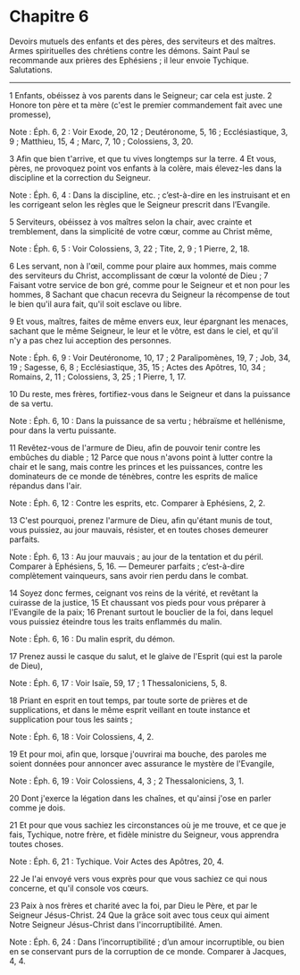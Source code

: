 # Chapitre 6

Devoirs mutuels des enfants et des pères, des serviteurs et des maîtres.
Armes spirituelles des chrétiens contre les démons.
Saint Paul se recommande aux prières des Ephésiens ; il leur envoie Tychique.
Salutations.

***

1 Enfants, obéissez à vos parents dans le Seigneur; car cela est juste. 2 Honore ton père et ta mère (c'est le premier commandement fait avec une promesse),

<span class="bible-note">Note : </span> Éph. 6, 2 : Voir Exode, 20, 12 ; Deutéronome, 5, 16 ; Ecclésiastique, 3, 9 ; Matthieu, 15, 4 ; Marc, 7, 10 ; Colossiens, 3, 20.

3 Afin que bien t'arrive, et que tu vives longtemps sur la terre. 4 Et vous, pères, ne provoquez point vos enfants à la colère, mais élevez-les dans la discipline et la correction du Seigneur.

<span class="bible-note">Note : </span> Éph. 6, 4 : Dans la discipline, etc. ; c’est-à-dire en les instruisant et en les corrigeant selon les règles que le Seigneur prescrit dans l’Evangile.


5 Serviteurs, obéissez à vos maîtres selon la chair, avec crainte et tremblement, dans la simplicité de votre cœur, comme au Christ même,

<span class="bible-note">Note : </span> Éph. 6, 5 : Voir Colossiens, 3, 22 ; Tite, 2, 9 ; 1 Pierre, 2, 18.

6 Les servant, non à l'œil, comme pour plaire aux hommes, mais comme des serviteurs du Christ, accomplissant de cœur la volonté de Dieu ; 7 Faisant votre service de bon gré, comme pour le Seigneur et et non pour les hommes, 8 Sachant que chacun recevra du Seigneur la récompense de tout le bien qu'il aura fait, qu'il soit esclave ou libre.


9 Et vous, maîtres, faites de même envers eux, leur épargnant les menaces, sachant que le même Seigneur, le leur et le vôtre, est dans le ciel, et qu'il n'y a pas chez lui acception des personnes.

<span class="bible-note">Note : </span> Éph. 6, 9 : Voir Deutéronome, 10, 17 ; 2 Paralipomènes, 19, 7 ; Job, 34, 19 ; Sagesse, 6, 8 ; Ecclésiastique, 35, 15 ; Actes des Apôtres, 10, 34 ; Romains, 2, 11 ; Colossiens, 3, 25 ; 1 Pierre, 1, 17.


10 Du reste, mes frères, fortifiez-vous dans le Seigneur et dans la puissance de sa vertu.

<span class="bible-note">Note : </span> Éph. 6, 10 : Dans la puissance de sa vertu ; hébraïsme et hellénisme, pour dans la vertu puissante.

11 Revêtez-vous de l'armure de Dieu, afin de pouvoir tenir contre les embûches du diable ; 12 Parce que nous n'avons point à lutter contre la chair et le sang, mais contre les princes et les puissances, contre les dominateurs de ce monde de ténèbres, contre les esprits de malice répandus dans l'air.

<span class="bible-note">Note : </span> Éph. 6, 12 : Contre les esprits, etc. Comparer à Ephésiens, 2, 2.

13 C'est pourquoi, prenez l'armure de Dieu, afin qu'étant munis de tout, vous puissiez, au jour mauvais, résister, et en toutes choses demeurer parfaits.

<span class="bible-note">Note : </span> Éph. 6, 13 : Au jour mauvais ; au jour de la tentation et du péril. Comparer à Ephésiens, 5, 16. ― Demeurer parfaits ; c’est-à-dire complètement vainqueurs, sans avoir rien perdu dans le combat.

14 Soyez donc fermes, ceignant vos reins de la vérité, et revêtant la cuirasse de la justice, 15 Et chaussant vos pieds pour vous préparer à l'Evangile de la paix; 16 Prenant surtout le bouclier de la foi, dans lequel vous puissiez éteindre tous les traits enflammés du malin.

<span class="bible-note">Note : </span> Éph. 6, 16 : Du malin esprit, du démon.

17 Prenez aussi le casque du salut, et le glaive de l'Esprit (qui est la parole de Dieu),

<span class="bible-note">Note : </span> Éph. 6, 17 : Voir Isaïe, 59, 17 ; 1 Thessaloniciens, 5, 8.

18 Priant en esprit en tout temps, par toute sorte de prières et de supplications, et dans le même esprit veillant en toute instance et supplication pour tous les saints ;

<span class="bible-note">Note : </span> Éph. 6, 18 : Voir Colossiens, 4, 2.

19 Et pour moi, afin que, lorsque j'ouvrirai ma bouche, des paroles me soient données pour annoncer avec assurance le mystère de l'Evangile,

<span class="bible-note">Note : </span> Éph. 6, 19 : Voir Colossiens, 4, 3 ; 2 Thessaloniciens, 3, 1.

20 Dont j'exerce la légation dans les chaînes, et qu'ainsi j'ose en parler comme je dois.


21 Et pour que vous sachiez les circonstances où je me trouve, et ce que je fais, Tychique, notre frère, et fidèle ministre du Seigneur, vous apprendra toutes choses.

<span class="bible-note">Note : </span> Éph. 6, 21 : Tychique. Voir Actes des Apôtres, 20, 4.

22 Je l'ai envoyé vers vous exprès pour que vous sachiez ce qui nous concerne, et qu'il console vos cœurs.


23 Paix à nos frères et charité avec la foi, par Dieu le Père, et par le Seigneur Jésus-Christ. 24 Que la grâce soit avec tous ceux qui aiment Notre Seigneur Jésus-Christ dans l'incorruptibilité. Amen.

<span class="bible-note">Note : </span> Éph. 6, 24 : Dans l’incorruptibilité ; d’un amour incorruptible, ou bien en se conservant purs de la corruption de ce monde. Comparer à Jacques, 4, 4.
